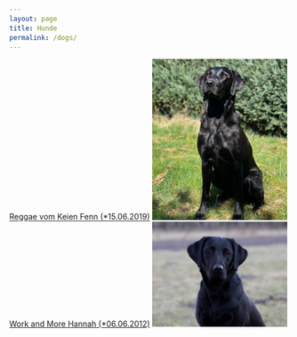 ```yaml
---
layout: page
title: Hunde
permalink: /dogs/
---
```


<div style="float:left">
  <a href="dogs/reggae.html"> Reggae vom Keien Fenn (*15.06.2019)</a>
<img src="/assets/reggae-gallery/reggae-garten.jpeg" width="243"  />
</div>

<div style="float:left">
 <a href="dogs/hannah.md">Work and More Hannah (*06.06.2012)</a>
<img src="/assets/hannah-gallery/hannah-dream.jpg" width="243" />
</div>

